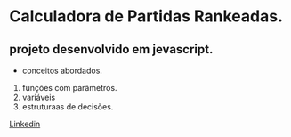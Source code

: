 # Calculadora de Partidas Rankeadas.
## projeto desenvolvido em jevascript.
- conceitos abordados.
1. funções com parâmetros.
2. variáveis
3. estruturaas de decisões.
   
[Linkedin]()

